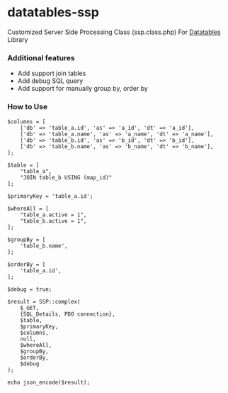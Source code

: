 # datatables-ssp
Customized Server Side Processing Class (ssp.class.php) For [Datatables](http://datatables.net/) Library

### Additional features ####
 - Add support join tables
 - Add debug SQL query
 - Add support for manually group by, order by
 
### How to Use ####
 
    $columns = [
        ['db' => 'table_a.id', 'as' => 'a_id', 'dt' => 'a_id'],
        ['db' => 'table_a.name', 'as' => 'a_name', 'dt' => 'a_name'],
        ['db' => 'table_b.id', 'as' => 'b_id', 'dt' => 'b_id'],
        ['db' => 'table_b.name', 'as' => 'b_name', 'dt' => 'b_name'],
    ];

    $table = [
        "table_a",
        "JOIN table_b USING (map_id)"
    ];
    
    $primaryKey = 'table_a.id';

    $whereAll = [
        "table_a.active = 1",
        "table_b.active = 1",
    ];
    
    $groupBy = [
        'table_b.name',
    ];
    
    $orderBy = [
        'table_a.id',
    ];
    
    $debug = true;
    
    $result = SSP::complex(
        $_GET,
        {SQL_Details, PDO connection},
        $table,
        $primaryKey,
        $columns,
        null,
        $whereAll,
        $groupBy,
        $orderBy,
        $debug
    );
    
    echo json_encode($result);
